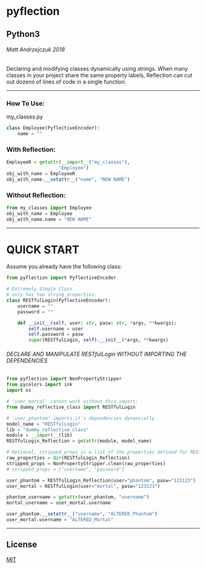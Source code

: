 # pyflection 
## Python3
###### Matt Andrzejczuk 2018

Declaring and modifying classes dynamically using strings. When many classes in your project share the same property labels, Reflection can cut out dozens of lines of code in a single function.

- - - - - -
### How To Use:
my_classes.py
```python
class Employee(PyflectiveEncoder):
    name = ""
```
### With Reflection:
```python
EmployeeR = getattr(__import__("my_classes"),
                   "Employee")
obj_with_name = EmployeeR
obj_with_name.__setattr__("name", "NEW NAME")
```
### Without Reflection:
```python
from my_classes import Employee
obj_with_name = Employee
obj_with_name.name = "NEW NAME"
```
- - - - - -
# QUICK START
Assume you already have the following class:
```python
from pyflection import PyflectiveEncoder

# Extremely Simple Class.
# only has two string properties.
class RESTfulLogin(PyflectiveEncoder):
    username = ""
    password = ""

    def __init__(self, user: str, pasw: str, *args, **kwargs):
        self.username = user
        self.password = pasw
        super(RESTfulLogin, self).__init__(*args, **kwargs)
```


###### DECLARE AND MANIPULATE RESTfulLogin WITHOUT IMPORTING THE DEPENDENCIES
```python
from pyflection import NonPropertyStripper
from pycolors import ink
import os

# 'user_mortal' cannot work without this import:
from dummy_reflective_class import RESTfulLogin

# 'user_phantom' imports it's dependencies dynamically
model_name = "RESTfulLogin"
lib = "dummy_reflective_class"
module = __import__(lib)
RESTfulLogin_Reflection = getattr(module, model_name)

# Optional, stripped_props is a list of the properties defined for RESTfulLogin.
raw_properties = dir(RESTfulLogin_Reflection)
stripped_props = NonPropertyStripper.clean(raw_properties)
# stripped_props = ["username", "password"]

user_phantom = RESTfulLogin_Reflection(user="phantom", pasw="123123")
user_mortal = RESTfulLogin(user="mortal", pasw="123123")

phantom_username = getattr(user_phantom, "username")
mortal_username = user_mortal.username

user_phantom.__setattr__("username", "ALTERED_Phantom")
user_mortal.username = "ALTERED_Mortal"
```

- - - - - -
## License
[MIT](https://choosealicense.com/licenses/mit/)
